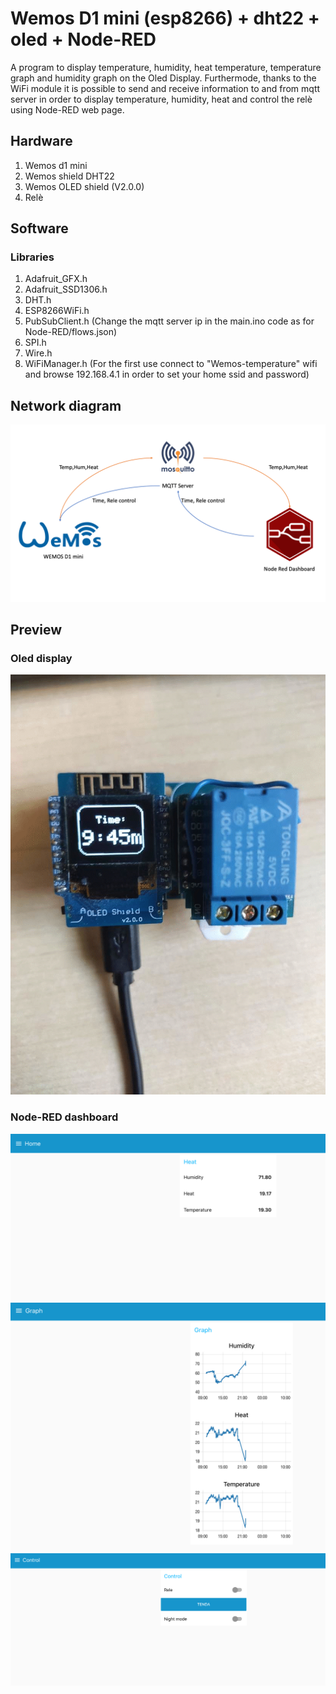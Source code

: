 # Wemos D1 mini (esp8266) + dht22 + oled + Node-RED
A program to display temperature, humidity, heat temperature, temperature graph and humidity graph on the Oled Display. Furthermode, thanks to the WiFi module it is possible to send and receive information to and from mqtt server in order to display temperature, humidity, heat and control the relè using Node-RED web page.

## Hardware
1. Wemos d1 mini
2. Wemos shield DHT22
3. Wemos OLED shield (V2.0.0)
4. Relè

## Software
### Libraries
1. Adafruit_GFX.h
2. Adafruit_SSD1306.h
3. DHT.h
4. ESP8266WiFi.h
5. PubSubClient.h (Change the mqtt server ip in the main.ino code as for Node-RED/flows.json)
6. SPI.h
7. Wire.h
8. WiFiManager.h (For the first use connect to "Wemos-temperature" wifi and browse 192.168.4.1 in order to set your home ssid and password)

## Network diagram

![Network Diagram](https://github.com/looCiprian/esp8266_dht22_oled_Node-RED/blob/master/images/network.png)

## Preview
### Oled display

![Oled Display](https://github.com/looCiprian/esp8266_dht22_oled_Node-RED/blob/master/images/wemos_display.gif)

### Node-RED dashboard

![Home](https://github.com/looCiprian/esp8266_dht22_oled_Node-RED/blob/master/Node-RED/images/home.png)
![Charts](https://github.com/looCiprian/esp8266_dht22_oled_Node-RED/blob/master/Node-RED/images/charts.png)
![Control](https://github.com/looCiprian/esp8266_dht22_oled_Node-RED/blob/master/Node-RED/images/control.png)


